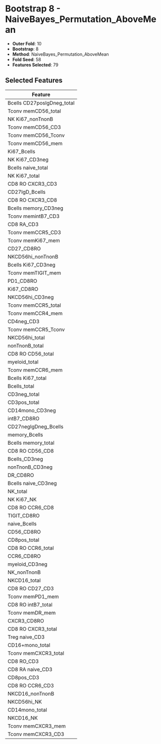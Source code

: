 # Bootstrap 8 - NaiveBayes_Permutation_AboveMean

- **Outer Fold**: 10
- **Bootstrap**: 8
- **Method**: NaiveBayes_Permutation_AboveMean
- **Fold Seed**: 58
- **Features Selected**: 79

## Selected Features

| Feature |
|---------|
| Bcells CD27posIgDneg_total |
| Tconv memCD56_total |
| NK Ki67_nonTnonB |
| Tconv memCD56_CD3 |
| Tconv memCD56_Tconv |
| Tconv memCD56_mem |
| Ki67_Bcells |
| NK Ki67_CD3neg |
| Bcells naive_total |
| NK Ki67_total |
| CD8 RO CXCR3_CD3 |
| CD27IgD_Bcells |
| CD8 RO CXCR3_CD8 |
| Bcells memory_CD3neg |
| Tconv memintB7_CD3 |
| CD8 RA_CD3 |
| Tconv memCCR5_CD3 |
| Tconv memKi67_mem |
| CD27_CD8RO |
| NKCD56hi_nonTnonB |
| Bcells Ki67_CD3neg |
| Tconv memTIGIT_mem |
| PD1_CD8RO |
| Ki67_CD8RO |
| NKCD56hi_CD3neg |
| Tconv memCCR5_total |
| Tconv memCCR4_mem |
| CD4neg_CD3 |
| Tconv memCCR5_Tconv |
| NKCD56hi_total |
| nonTnonB_total |
| CD8 RO CD56_total |
| myeloid_total |
| Tconv memCCR6_mem |
| Bcells Ki67_total |
| Bcells_total |
| CD3neg_total |
| CD3pos_total |
| CD14mono_CD3neg |
| intB7_CD8RO |
| CD27negIgDneg_Bcells |
| memory_Bcells |
| Bcells memory_total |
| CD8 RO CD56_CD8 |
| Bcells_CD3neg |
| nonTnonB_CD3neg |
| DR_CD8RO |
| Bcells naive_CD3neg |
| NK_total |
| NK Ki67_NK |
| CD8 RO CCR6_CD8 |
| TIGIT_CD8RO |
| naive_Bcells |
| CD56_CD8RO |
| CD8pos_total |
| CD8 RO CCR6_total |
| CCR6_CD8RO |
| myeloid_CD3neg |
| NK_nonTnonB |
| NKCD16_total |
| CD8 RO CD27_CD3 |
| Tconv memPD1_mem |
| CD8 RO intB7_total |
| Tconv memDR_mem |
| CXCR3_CD8RO |
| CD8 RO CXCR3_total |
| Treg naive_CD3 |
| CD16+mono_total |
| Tconv memCXCR3_total |
| CD8 RO_CD3 |
| CD8 RA naive_CD3 |
| CD8pos_CD3 |
| CD8 RO CCR6_CD3 |
| NKCD16_nonTnonB |
| NKCD56hi_NK |
| CD14mono_total |
| NKCD16_NK |
| Tconv memCXCR3_mem |
| Tconv memCXCR3_CD3 |
